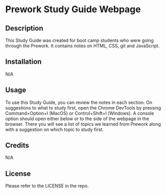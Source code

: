 # Prework Study Guide Webpage

## Description
This Study Guide was created for boot camp students who were going through the Prework. It contains notes on HTML, CSS, git and JavaScript.

## Installation

N/A

## Usage
To use this Study Guide, you can review the notes in each section. On suggestions to what to study first, open the Chrome DevTools by pressing Command+Option+I (MacOS) or Control+Shift+I (Windows). A console option should open either below or to the side of the webpage in the browser. There you will see a list of topics we learned from Prework along with a suggestion on which topic to study first.

## Credits

N/A

## License

Please refer to the LICENSE in the repo.

